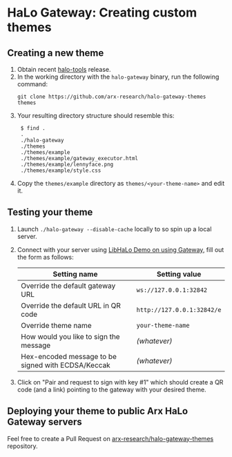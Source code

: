 # HaLo Gateway: Creating custom themes

## Creating a new theme

1. Obtain recent [halo-tools](https://github.com/arx-research/libhalo/releases) release.
2. In the working directory with the `halo-gateway` binary, run the following command:
   ```
   git clone https://github.com/arx-research/halo-gateway-themes themes
   ```
3. Your resulting directory structure should resemble this:
   ```
    $ find .
    .
    ./halo-gateway
    ./themes
    ./themes/example
    ./themes/example/gateway_executor.html
    ./themes/example/lennyface.png
    ./themes/example/style.css
    ```
4. Copy the `themes/example` directory as `themes/<your-theme-name>` and edit it.

## Testing your theme

1. Launch `./halo-gateway --disable-cache` locally to so spin up a local server.
2. Connect with your server using [LibHaLo Demo on using Gateway](https://halo-demos.arx.org/examples/gateway_requestor.html), fill out the form as follows:

   | Setting name                                       | Setting value              |
   |----------------------------------------------------|----------------------------|
   | Override the default gateway URL                   | `ws://127.0.0.1:32842`     |
   | Override the default URL in QR code                | `http://127.0.0.1:32842/e` |
   | Override theme name                                | `your-theme-name`          |
   | How would you like to sign the message             | _(whatever)_               |
   | Hex-encoded message to be signed with ECDSA/Keccak | _(whatever)_               |

3. Click on "Pair and request to sign with key #1" which should create a QR code (and a link) pointing to the gateway with your desired theme.

## Deploying your theme to public Arx HaLo Gateway servers

Feel free to create a Pull Request on [arx-research/halo-gateway-themes](https://github.com/arx-research/halo-gateway-themes) repository.
